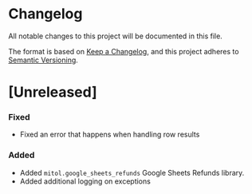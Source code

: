 # Changelog
All notable changes to this project will be documented in this file.

The format is based on [Keep a Changelog](https://keepachangelog.com/en/1.0.0/),
and this project adheres to [Semantic Versioning](https://semver.org/spec/v2.0.0.html).

# [Unreleased]


### Fixed
- Fixed an error that happens when handling row results

### Added

- Added `mitol.google_sheets_refunds` Google Sheets Refunds library.
- Added additional logging on exceptions